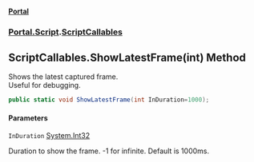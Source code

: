 #### [Portal](index.md 'index')
### [Portal.Script](Portal.Script.md 'Portal.Script').[ScriptCallables](ScriptCallables.md 'Portal.Script.ScriptCallables')

## ScriptCallables.ShowLatestFrame(int) Method

Shows the latest captured frame.  
Useful for debugging.

```csharp
public static void ShowLatestFrame(int InDuration=1000);
```
#### Parameters

<a name='Portal.Script.ScriptCallables.ShowLatestFrame(int).InDuration'></a>

`InDuration` [System.Int32](https://docs.microsoft.com/en-us/dotnet/api/System.Int32 'System.Int32')

Duration to show the frame. -1 for infinite. Default is 1000ms.